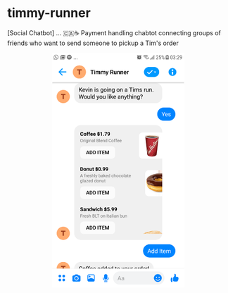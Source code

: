 # timmy-runner

[Social Chatbot] ... 🇨🇦☕ Payment handling chabtot connecting groups of friends who want to send someone to pickup a Tim's order

<p align="center">
  <img src="data/timmy_runner.png" width="300">
</p>
